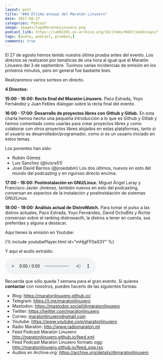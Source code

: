 ```yaml
---
layout: post
title: "#04 Último ensayo del Maratón Linuxero"
date: 2017-08-27
categories: Podcast
image: images/logoMaratonLinuxero.png
podcast_link: https://ia601501.us.archive.org/16/items/04UltimoEnsayo/%2304UltimoEnsayo.mp3
tags: [audio, podcast, pruebas,]
comments: true
---
```

El 27 de agosto hemos tenido nuestra última prueba antes del evento.
Los directos se realizaron por temáticas de una hora al igual que el Maratón Linuxero del 3 de septiembre.
Tuvimos varias incidencias de emisión en los primeros minutos, pero en general fue bastante bien.

Realizaremos varios sorteos en directo.

**4 Directos:**

**15:00 - 16:00: Recta final del Maratón Linuxero.**
Paco Estrada, Yoyo Fernández y Juan Febles dialogan sobre la recta final del evento.

**16:00 - 17:00: Desarrollo de proyectos libres con Github y Gitlab.**
En esta charla hemos hecho una pequeña introducción a lo que es Github y Gitlab y hemos comentado como usarlas para crear proyectos libres y como colaborar con otros proyectos libres alojados en estas plataformas, tanto si el usuario es desarrollador/programador, como si es un usuario iniciado en estos temas.

Los ponentes han sido:

- Rubén Gómez
- Luis Sanchez (@luisra51)
- José David Barrios (@josedabm)
Los dos últimos, nuevos en esto del mundo del podcasting y en riguroso directo encima.

**17:00 - 18:00: Postinstalación en GNU/Linux.**
Miguel Ángel Laray y Francisco Javier Jiménez, también nuevos en esto del podcasting, conversan en aspectos de la instalación y postinstalación de sistemas GNU/Linux.

**18:00 - 19:00: Análisis actual de DistroWatch.**
Para tomar el pulso a las distros actuales, Paco Estrada, Yoyo Fernández, David OchoBits y Richie conversan sobre el ranking distrowacth, la distros a tener en cuenta, sus preferidas y alguna a destacar.

Aquí tienes la emisión en Youtube: 

{% include youtubePlayer.html id="mHjgFF0aX3Y" %}

Y aquí el audio extraído:

<audio controls>
  <source src="https://ia601501.us.archive.org/16/items/04UltimoEnsayo/%2304UltimoEnsayo.mp3" type="audio/mpeg">
</audio>

Recuerda que sólo queda 1 semana para el gran evento.
Si quieres **contactar** con nosotros, puedes hacerlo de las siguientes formas:

+ Blog: <https://maratonlinuxero.github.io/>
+ Telegram: <https://t.me/maratonlinuxero>
+ Mastodon: <https://mastodon.social/@maratonlinuxero>
+ Twitter: <https://twitter.com/maratonlinuxero>
+ Correo: <maratonlinuxero@gmail.com>
+ Youtube: <https://www.youtube.com/maratonlinuxero>
+ Radio Maratón: <http://www.radiomaraton.ml>
+ Feed Podcast Maratón Linuxero: <http://maratonlinuxero.github.io/feed.xml>
+ Feed Podcast Maratón Linuxero formato ogg: <http://maratonlinuxero.github.io/feed_ogg.rss>
+ Audios en Archive.org: <https://archive.org/details/@maratonlinuxero>

